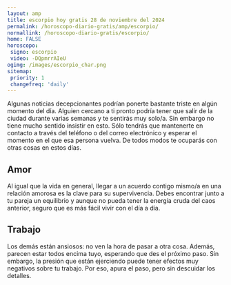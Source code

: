 ```yaml
---
layout: amp
title: escorpio hoy gratis 28 de noviembre del 2024 
permalink: /horoscopo-diario-gratis/amp/escorpio/
normallink: /horoscopo-diario-gratis/escorpio/
home: FALSE
horoscopo:
 signo: escorpio
 video: -DQpmrrAIeU
ogimg: /images/escorpio_char.png
sitemap:
 priority: 1
 changefreq: 'daily'
---
```



Algunas noticias decepcionantes podrían ponerte bastante triste en algún momento del día. Alguien cercano a ti pronto podría tener que salir de la ciudad durante varias semanas y te sentirás muy solo/a. Sin embargo no tiene mucho sentido insistir en esto. Sólo tendrás que mantenerte en contacto a través del teléfono o del correo electrónico y esperar el momento en el que esa persona vuelva. De todos modos te ocuparás con otras cosas en estos días.

## Amor

Al igual que la vida en general, llegar a un acuerdo contigo mismo/a en una relación amorosa es la clave para su supervivencia. Debes encontrar junto a tu pareja un equilibrio y aunque no pueda tener la energía cruda del caos anterior, seguro que es más fácil vivir con el día a día.

## Trabajo

Los demás están ansiosos: no ven la hora de pasar a otra cosa. Además, parecen estar todos encima tuyo, esperando que des el próximo paso. Sin embargo, la presión que están ejerciendo puede tener efectos muy negativos sobre tu trabajo. Por eso, apura el paso, pero sin descuidar los detalles.